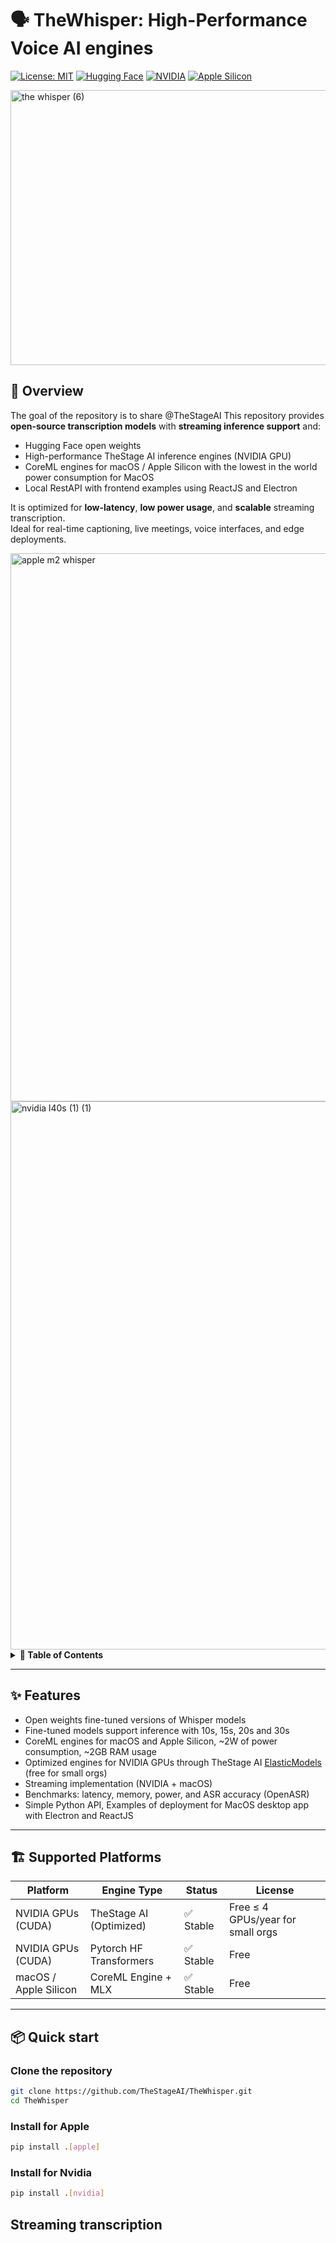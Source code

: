 # 🗣️ TheWhisper: High-Performance Voice AI engines

[![License: MIT](https://img.shields.io/badge/License-MIT-blue.svg)](LICENSE)
[![Hugging Face](https://img.shields.io/badge/🤗-Hugging%20Face%20Weights-yellow)](https://huggingface.co/)
[![NVIDIA](https://img.shields.io/badge/NVIDIA-GPU-green.svg)]()
[![Apple Silicon](https://img.shields.io/badge/Apple-Silicon-black.svg)]()

<img width="1500" height="440" alt="the whisper (6)" src="https://github.com/user-attachments/assets/a86c98a7-c587-40cb-9ed3-d3b5ba5e76f2" />

## 🚀 Overview

The goal of the repository is to share @TheStageAI
This repository provides **open-source transcription models** with **streaming inference support** and:
- Hugging Face open weights
- High-performance TheStage AI inference engines (NVIDIA GPU)
- CoreML engines for macOS / Apple Silicon with the lowest in the world power consumption for MacOS
- Local RestAPI with frontend examples using ReactJS and Electron

It is optimized for **low-latency**, **low power usage**, and **scalable** streaming transcription. <br>
Ideal for real-time captioning, live meetings, voice interfaces, and edge deployments.

<img width="1547" height="877" alt="apple m2 whisper" src="https://github.com/user-attachments/assets/f9a7ed1c-6c0a-4497-accd-f9adf57f6845" />
<img width="1547" height="877" alt="nvidia l40s (1) (1)" src="https://github.com/user-attachments/assets/680d4da7-85ff-48dc-9273-755a3be8c39c" />

<details>
  <summary><strong>📖 Table of Contents</strong></summary>

- [🚀 Overview](#-overview)
- [✨ Features](#-features)
- [🏗️ Supported Platforms](#️-supported-platforms)
- [📦 Installation](#-installation)
- [⚡ Quick Start](#-quick-start)
- [📈 Benchmarks](#-benchmarks)
  - [🍏 Apple Silicon Benchmarks](apple_benchmarks.md)
  - [⚡ NVIDIA GPU Benchmarks](nvidia_benchmarks.md)
- [📜 License](#-license)
- [🏢 Enterprise License Summary](#-enterprise-license-summary)
- [🧪 Evaluation](#-evaluation)
- [🤝 Contributing](#-contributing)
- [🙌 Acknowledgements](#-acknowledgements)
- [📬 Contact](#-contact)

</details>

---

## ✨ Features

- Open weights fine-tuned versions of Whisper models
- Fine-tuned models support inference with 10s, 15s, 20s and 30s
- CoreML engines for macOS and Apple Silicon, ~2W of power consumption, ~2GB RAM usage
- Optimized engines for NVIDIA GPUs through TheStage AI [ElasticModels](https://docs.thestage.ai/elastic_models/docs/source/index.html) (free for small orgs)
- Streaming implementation (NVIDIA + macOS)
- Benchmarks: latency, memory, power, and ASR accuracy (OpenASR)
- Simple Python API, Examples of deployment for MacOS desktop app with Electron and ReactJS


---

## 🏗️ Supported Platforms

| Platform                 | Engine Type               | Status     | License                                 |
|--------------------------|---------------------------|------------|-----------------------------------------|
| NVIDIA GPUs (CUDA)       | TheStage AI (Optimized) | ✅ Stable  | Free ≤ 4 GPUs/year for small orgs       |
| NVIDIA GPUs (CUDA)       | Pytorch HF Transformers | ✅ Stable  | Free                                    |
| macOS / Apple Silicon    | CoreML Engine + MLX     | ✅ Stable  | Free                                    |

---

## 📦 Quick start

### Clone the repository
```bash
git clone https://github.com/TheStageAI/TheWhisper.git
cd TheWhisper
```
### Install for Apple
```bash
pip install .[apple]
```

### Install for Nvidia
```bash
pip install .[nvidia]
```


## Streaming transcription


